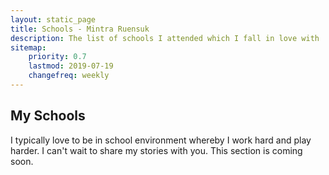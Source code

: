 ```yaml
---
layout: static_page
title: Schools - Mintra Ruensuk
description: The list of schools I attended which I fall in love with
sitemap:
    priority: 0.7
    lastmod: 2019-07-19
    changefreq: weekly
---
```

## My Schools
I typically love to be in school environment whereby I work hard and play harder. I can't wait to share my stories with you. This section is coming soon.
